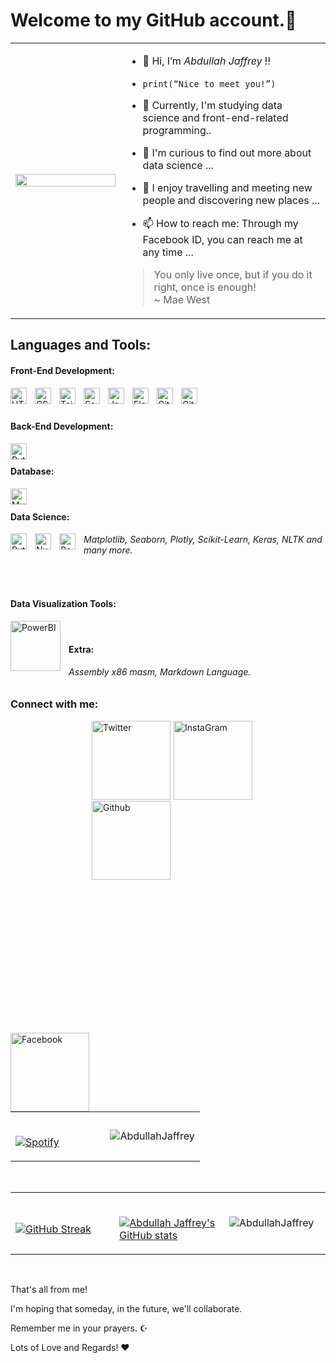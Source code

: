# Welcome to my GitHub account.👋 

<table width="100%"> 
<tr>
<td width="35%">
  
<img src="https://scatterpie.io/wp-content/uploads/2020/08/Data-report-4.gif" width="100%" height="100%"/>

</td>

<td width="65%">

- 👋  Hi, I’m *Abdullah Jaffrey* !!

- `print(“Nice to meet you!”) `

- 🌱 Currently, I'm studying data science and front-end-related programming..

- 👀 I'm curious to find out more about data science ...

- 💞️ I enjoy travelling and meeting new people and discovering new places ...

- 📫 How to reach me: Through my Facebook ID, you can reach me at any time ...


> You only live once, but if you do it right, once is enough! <br /> ~ Mae West

</td>
</table>


## Languages and Tools:


#### Front-End Development:

[<img align="left" alt="HTML5" width="26px" src="https://cdn.jsdelivr.net/gh/devicons/devicon/icons/html5/html5-original.svg" style="padding-right:10px;" />](https://html.spec.whatwg.org/)

[<img align="left" alt="CSS3" width="26px" src="https://cdn.jsdelivr.net/gh/devicons/devicon/icons/css3/css3-original.svg" style="padding-right:10px;" />](https://www.w3.org/TR/CSS/#css)

[<img align="left" alt="Tailwind CSS" width="26px" src="https://www.vectorlogo.zone/logos/tailwindcss/tailwindcss-icon.svg" style="padding-right:10px;" />](https://tailwindcss.com/)

[<img align="left" alt="Sass" width="26px" src="https://cdn.jsdelivr.net/gh/devicons/devicon/icons/sass/sass-original.svg" style="padding-right:10px;" />](https://sass-lang.com/)

[<img align="left" alt="JavaScript" width="26px" src="https://cdn.jsdelivr.net/gh/devicons/devicon/icons/javascript/javascript-original.svg" style="padding-right:10px;" />](https://www.javascript.com/)

[<img align="left" alt="Flask" width="26px" src="https://cdn.jsdelivr.net/gh/devicons/devicon/icons/flask/flask-original.svg" style="padding-right:10px;" />](https://flask.palletsprojects.com/en/2.2.x/)

[<img align="left" alt="Git" width="26px" src="https://cdn.jsdelivr.net/gh/devicons/devicon/icons/git/git-original.svg" style="padding-right:10px;" />](https://git-scm.com/)

[<img align="left" alt="GitHub" width="26px" src="https://user-images.githubusercontent.com/3369400/139447912-e0f43f33-6d9f-45f8-be46-2df5bbc91289.png" style="padding-right:10px;" />](https://github.com/)

<br />

<br />

#### Back-End Development:

[<img align="left" alt="Python3" width="26px" src="https://cdn.jsdelivr.net/gh/devicons/devicon/icons/python/python-original.svg" style="padding-right:10px;" />](https://www.python.org/)


<br />

#### Database:

[<img align="left" alt="MySQL" width="26px" src="https://cdn.jsdelivr.net/gh/devicons/devicon/icons/mysql/mysql-original.svg" style="padding-right:10px;" />](https://www.iso.org/standard/63555.html)

<br />

#### Data Science:

[<img align="left" alt="Python3" width="26px" src="https://cdn.jsdelivr.net/gh/devicons/devicon/icons/python/python-original.svg" style="padding-right:10px;" />](https://www.python.org/)

[<img align="left" alt="Numpy" width="26px" src="https://cdn.jsdelivr.net/gh/devicons/devicon/icons/numpy/numpy-original.svg" style="padding-right:10px;" />](https://numpy.org/)


[<img align="left" alt="Pandas" width="26px" src="https://cdn.jsdelivr.net/gh/devicons/devicon/icons/pandas/pandas-original.svg" style="padding-right:10px;" />](https://pandas.pydata.org/)

###### Matplotlib, Seaborn, Plotly, Scikit-Learn, Keras, NLTK and many more.

<br />

#### Data Visualization Tools:

[<img align="left" alt="PowerBI" width="80px" src="https://www.vectorlogo.zone/logos/microsoft_powerbi/microsoft_powerbi-ar21.svg" style="padding-right:10px;" />](https://powerbi.microsoft.com/en-au/)

<br />

####  Extra:

###### Assembly x86 masm, Markdown Language.


### Connect with me:

[<img align="left" alt="Facebook" width="126px" src="https://www.vectorlogo.zone/logos/facebook/facebook-ar21.svg" style="padding-top:500px; " />](https://www.facebook.com/Abdullah.Ahmed.j.52035)

[<img align="left" alt="Twitter" width="126px" src="https://www.vectorlogo.zone/logos/twitter/twitter-ar21.svg" style="padding:1px;" />](https://twitter.com/AbdullahJaffery)

[<img align="left" alt="InstaGram" width="126px" src="https://www.vectorlogo.zone/logos/instagram/instagram-ar21.svg" style="padding: 1px;" />]( https://www.instagram.com/abdullah.ahmed.j.52035/)

[<img align="left" alt="Github" width="126px" src="https://www.vectorlogo.zone/logos/github/github-ar21.svg" style="padding:1px;" />](https://github.com/AbdullahJaffrey)


<br />

<table width="100%" style="border:none;" > 

<tr>

<td width="50%">


&nbsp; <br> [![Spotify](https://novatorem.vercel.app/api/spotify?background_color=0d1117&border_color=ffffff)](https://open.spotify.com/user/31v6yhgkoah6gp56bhdgpaeziw7y)


</td>


<td width='50%'>

<img src="https://github-profile-trophy.vercel.app/?username=AbdullahJaffrey&background_color=0d1117&border_color=ffffff" alt="AbdullahJaffrey" />

</td>
</tr>
</table>

<br />

<table width="100%"> 
<tr>
<td width="33%">

<br />



[![GitHub Streak](https://github-readme-streak-stats.herokuapp.com?user=AbdullahJaffrey&theme=dark)](https://git.io/streak-stats)


</td>

<td width="34%">
<br />

[![Abdullah Jaffrey's GitHub stats](https://github-readme-stats.vercel.app/api?username=AbdullahJaffrey&theme=dark)](https://github.com/AbdullahJaffrey/github-readme-stats)
</td>



<td width="33%">

&nbsp;<img height="auto-fit" src="https://github-readme-stats.vercel.app/api/top-langs?username=AbdullahJaffrey&theme=dark&show_icons=true&locale=en&layout=compact" alt="AbdullahJaffrey" />
</td>
</ tr>
</table>
<br />


That's all from me!

I'm hoping that someday, in the future, we'll collaborate.

Remember me in your prayers. ☪️

Lots of Love and Regards! ❤
